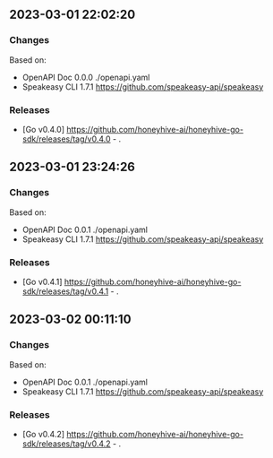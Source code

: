 

## 2023-03-01 22:02:20
### Changes
Based on:
- OpenAPI Doc 0.0.0 ./openapi.yaml
- Speakeasy CLI 1.7.1 https://github.com/speakeasy-api/speakeasy
### Releases
- [Go v0.4.0] https://github.com/honeyhive-ai/honeyhive-go-sdk/releases/tag/v0.4.0 - .

## 2023-03-01 23:24:26
### Changes
Based on:
- OpenAPI Doc 0.0.1 ./openapi.yaml
- Speakeasy CLI 1.7.1 https://github.com/speakeasy-api/speakeasy
### Releases
- [Go v0.4.1] https://github.com/honeyhive-ai/honeyhive-go-sdk/releases/tag/v0.4.1 - .

## 2023-03-02 00:11:10
### Changes
Based on:
- OpenAPI Doc 0.0.1 ./openapi.yaml
- Speakeasy CLI 1.7.1 https://github.com/speakeasy-api/speakeasy
### Releases
- [Go v0.4.2] https://github.com/honeyhive-ai/honeyhive-go-sdk/releases/tag/v0.4.2 - .